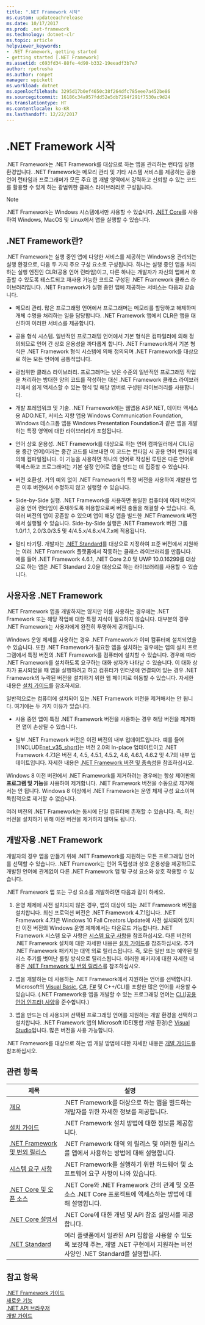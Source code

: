 ```yaml
---
title: ".NET Framework 시작"
ms.custom: updateeachrelease
ms.date: 10/17/2017
ms.prod: .net-framework
ms.technology: dotnet-clr
ms.topic: article
helpviewer_keywords:
- .NET Framework, getting started
- getting started [.NET Framework]
ms.assetid: c693fd34-88fe-4d90-b332-19eeadf3b7e7
author: rpetrusha
ms.author: ronpet
manager: wpickett
ms.workload: dotnet
ms.openlocfilehash: 3295d17b0ef4650c38f264dfc785eee7a452be86
ms.sourcegitcommit: 16186c34a957fdd52e5db7294f291f7530ac9d24
ms.translationtype: HT
ms.contentlocale: ko-KR
ms.lasthandoff: 12/22/2017
---
```

# <a name="get-started-with-the-net-framework"></a>.NET Framework 시작

.NET Framework는 .NET Framework를 대상으로 하는 앱을 관리하는 런타임 실행 환경입니다. .NET Framework는 메모리 관리 및 기타 시스템 서비스를 제공하는 공용 언어 런타임과 프로그래머가 모든 주요 앱 개발 영역에서 강력하고 신뢰할 수 있는 코드를 활용할 수 있게 하는 광범위한 클래스 라이브러리로 구성됩니다.

> [!NOTE] 
> .NET Framework는 Windows 시스템에서만 사용할 수 있습니다. [.NET Core](../../core/index.md)를 사용하여 Windows, MacOS 및 Linux에서 앱을 실행할 수 있습니다. 

<a name="Introducing"></a>
## <a name="what-is-the-net-framework"></a>.NET Framework란?

.NET Framework는 실행 중인 앱에 다양한 서비스를 제공하는 Windows용 관리되는 실행 환경으로, 다음 두 가지 주요 구성 요소로 구성됩니다. 하나는 실행 중인 앱을 처리하는 실행 엔진인 CLR(공용 언어 런타임)이고, 다른 하나는 개발자가 자신의 앱에서 호출할 수 있도록 테스트되고 재사용 가능한 코드로 구성된 .NET Framework 클래스 라이브러리입니다. .NET Framework가 실행 중인 앱에 제공하는 서비스는 다음과 같습니다.

- 메모리 관리. 많은 프로그래밍 언어에서 프로그래머는 메모리를 할당하고 해제하며 개체 수명을 처리하는 일을 담당합니다. .NET Framework 앱에서 CLR은 앱을 대신하여 이러한 서비스를 제공합니다.

- 공용 형식 시스템. 일반적인 프로그래밍 언어에서 기본 형식은 컴파일러에 의해 정의되므로 언어 간 상호 운용성을 까다롭게 합니다. .NET Framework에서 기본 형식은 .NET Framework 형식 시스템에 의해 정의되며 .NET Framework를 대상으로 하는 모든 언어에 공통적입니다.

- 광범위한 클래스 라이브러리. 프로그래머는 낮은 수준의 일반적인 프로그래밍 작업을 처리하는 방대한 양의 코드를 작성하는 대신 .NET Framework 클래스 라이브러리에서 쉽게 액세스할 수 있는 형식 및 해당 멤버로 구성된 라이브러리를 사용합니다.

- 개발 프레임워크 및 기술. .NET Framework에는 웹앱용 ASP.NET, 데이터 액세스용 ADO.NET, 서비스 지향 앱용 Windows Communication Foundation, Windows 데스크톱 앱용 Windows Presentation Foundation과 같은 앱을 개발하는 특정 영역에 대한 라이브러리가 포함됩니다.

- 언어 상호 운용성. .NET Framework를 대상으로 하는 언어 컴파일러에서 CIL(공용 중간 언어)이라는 중간 코드를 내보내면 이 코드는 런타임 시 공용 언어 런타임에 의해 컴파일됩니다. 이 기능을 사용하면 하나의 언어로 작성된 루틴은 다른 언어로 액세스하고 프로그래머는 기본 설정 언어로 앱을 만드는 데 집중할 수 있습니다.

- 버전 호환성. 거의 예외 없이 .NET Framework의 특정 버전을 사용하여 개발한 앱은 이후 버전에서 수정하지 않고 실행할 수 있습니다.

- Side-by-Side 실행. .NET Framework를 사용하면 동일한 컴퓨터에 여러 버전의 공용 언어 런타임이 존재하도록 허용함으로써 버전 충돌을 해결할 수 있습니다. 즉, 여러 버전의 앱이 공존할 수 있으며 앱이 해당 앱을 빌드한 .NET Framework 버전에서 실행될 수 있습니다. Side-by-Side 실행은 .NET Framework 버전 그룹 1.0/1.1, 2.0/3.0/3.5 및 4/4.5.x/4.6.x/4.7.x에 적용됩니다.

- 멀티 타기팅. 개발자는 [.NET Standard](~/docs/standard/net-standard.md)를 대상으로 지정하여 표준 버전에서 지원하는 여러 .NET Framework 플랫폼에서 작동하는 클래스 라이브러리를 만듭니다. 예를 들어 .NET Framework 4.6.1, .NET Core 2.0 및 UWP 10.0.16299를 대상으로 하는 앱은 .NET Standard 2.0을 대상으로 하는 라이브러리를 사용할 수 있습니다. 

<a name="ForUsers"></a>
## <a name="the-net-framework-for-users"></a>사용자용 .NET Framework

.NET Framework 앱을 개발하지는 않지만 이를 사용하는 경우에는 .NET Framework 또는 해당 작업에 대한 특정 지식이 필요하지 않습니다. 대부분의 경우 .NET Framework는 사용자에게 완전히 투명하게 공개됩니다.

Windows 운영 체제를 사용하는 경우 .NET Framework가 이미 컴퓨터에 설치되었을 수 있습니다. 또한 .NET Framework가 필요한 앱을 설치하는 경우에는 앱의 설치 프로그램에서 특정 버전의 .NET Framework를 컴퓨터에 설치할 수 있습니다. 경우에 따라 .NET Framework를 설치하도록 요구하는 대화 상자가 나타날 수 있습니다. 이 대화 상자가 표시되었을 때 앱을 실행하려고 하고 컴퓨터가 인터넷에 연결되어 있는 경우 .NET Framework의 누락된 버전을 설치하기 위한 웹 페이지로 이동할 수 있습니다. 자세한 내용은 [설치 가이드](../install/index.md)를 참조하세요.

일반적으로는 컴퓨터에 설치되어 있는 .NET Framework 버전을 제거해서는 안 됩니다. 여기에는 두 가지 이유가 있습니다.

- 사용 중인 앱이 특정 .NET Framework 버전을 사용하는 경우 해당 버전을 제거하면 앱이 손상될 수 있습니다.

- 일부 .NET Framework 버전은 이전 버전의 내부 업데이트입니다. 예를 들어 [!INCLUDE[net_v35_short](../../../includes/net-v35-short-md.md)]는 버전 2.0의 In-place 업데이트이고 .NET Framework 4.7.1은 버전 4, 4.5, 4.5.1, 4.5.2, 4.6, 4.6.1, 4.6.2 및 4.7의 내부 업데이트입니다. 자세한 내용은 [.NET Framework 버전 및 종속성](../../../docs/framework/migration-guide/versions-and-dependencies.md)을 참조하십시오.

Windows 8 이전 버전에서 .NET Framework를 제거하려는 경우에는 항상 제어판의 **프로그램 및 기능**을 사용하여 제거합니다. .NET Framework 버전을 수동으로 제거해서는 안 됩니다. Windows 8 이상에서 .NET Framework는 운영 체제 구성 요소이며 독립적으로 제거할 수 없습니다.

여러 버전의 .NET Framework는 동시에 단일 컴퓨터에 존재할 수 있습니다. 즉, 최신 버전을 설치하기 위해 이전 버전을 제거하지 않아도 됩니다.

<a name="ForDevelopers"></a> 
## <a name="the-net-framework-for-developers"></a>개발자용 .NET Framework

개발자의 경우 앱을 만들기 위해 .NET Framework를 지원하는 모든 프로그래밍 언어를 선택할 수 있습니다. .NET Framework는 언어 독립성과 상호 운용성을 제공하므로 개발된 언어에 관계없이 다른 .NET Framework 앱 및 구성 요소와 상호 작용할 수 있습니다.

.NET Framework 앱 또는 구성 요소를 개발하려면 다음과 같이 하세요.

1. 운영 체제에 사전 설치되지 않은 경우, 앱의 대상이 되는 .NET Framework 버전을 설치합니다. 최신 프로덕션 버전은 .NET Framework 4.7.1입니다. .NET Framework 4.7.1은 Windows 10 Fall Creators Update에 사전 설치되어 있지만 이전 버전의 Windows 운영 체제에서는 다운로드 가능합니다. .NET Framework 시스템 요구 사항은 [시스템 요구 사항](../../../docs/framework/get-started/system-requirements.md)을 참조하십시오. 다른 버전의 .NET Framework 설치에 대한 자세한 내용은 [설치 가이드](../../../docs/framework/install/guide-for-developers.md)를 참조하십시오. 추가 .NET Framework 패키지는 대역 외로 릴리스됩니다. 즉, 모든 일반 또는 예약된 릴리스 주기를 벗어난 롤링 방식으로 릴리스됩니다. 이러한 패키지에 대한 자세한 내용은 [.NET Framework 및 번외 릴리스](../../../docs/framework/get-started/the-net-framework-and-out-of-band-releases.md)를 참조하십시오.

2. 앱을 개발하는 데 사용하는 .NET Framework에서 지원하는 언어를 선택합니다. Microsoft의 [Visual Basic](../../visual-basic/index.md), [C#](../../csharp/index.md), [F#](../../fsharp/index.md) 및 C++/CLI를 포함한 많은 언어를 사용할 수 있습니다. (.NET Framework용 앱을 개발할 수 있는 프로그래밍 언어는 [CLI(공용 언어 인프라) 사양](http://go.microsoft.com/fwlink/?LinkId=199862)을 준수합니다.)

3. 앱을 만드는 데 사용되며 선택된 프로그래밍 언어를 지원하는 개발 환경을 선택하고 설치합니다. .NET Framework 앱의 Microsoft IDE(통합 개발 환경)은 [Visual Studio](http://go.microsoft.com/fwlink/?LinkId=325532)입니다. 많은 버전을 사용 가능합니다.

.NET Framework를 대상으로 하는 앱 개발 방법에 대한 자세한 내용은 [개발 가이드](../../../docs/framework/development-guide.md)를 참조하십시오.

## <a name="related-topics"></a>관련 항목

| 제목 | 설명 |
| ----- |------------ |
| [개요](../../../docs/framework/get-started/overview.md) | .NET Framework를 대상으로 하는 앱을 빌드하는 개발자를 위한 자세한 정보를 제공합니다. |
| [설치 가이드](../../../docs/framework/install/index.md) | .NET Framework 설치 방법에 대한 정보를 제공합니다. |  
| [.NET Framework 및 번외 릴리스](../../../docs/framework/get-started/the-net-framework-and-out-of-band-releases.md) | .NET Framework 대역 외 릴리스 및 이러한 릴리스를 앱에서 사용하는 방법에 대해 설명합니다. |
| [시스템 요구 사항](../../../docs/framework/get-started/system-requirements.md) | .NET Framework를 실행하기 위한 하드웨어 및 소프트웨어 요구 사항이 나와 있습니다. |
| [.NET Core 및 오픈 소스](../../../docs/framework/get-started/net-core-and-open-source.md) | .NET Core와 .NET Framework 간의 관계 및 오픈 소스 .NET Core 프로젝트에 액세스하는 방법에 대해 설명합니다. |
| [.NET Core 설명서](https://docs.microsoft.com/dotnet/) | .NET Core에 대한 개념 및 API 참조 설명서를 제공합니다. |
| [.NET Standard](~/docs/standard/net-standard.md) | 여러 플랫폼에서 일관된 API 집합을 사용할 수 있도록 보장해 주는, 개별 .NET 구현에서 지원하는 버전 사양인 .NET Standard를 설명합니다.

## <a name="see-also"></a>참고 항목

[.NET Framework 가이드](../../../docs/framework/index.md)   
[새로운 기능](../../../docs/framework/whats-new/index.md)   
[.NET API 브라우저](/dotnet/api/)   
[개발 가이드](../../../docs/framework/development-guide.md)

